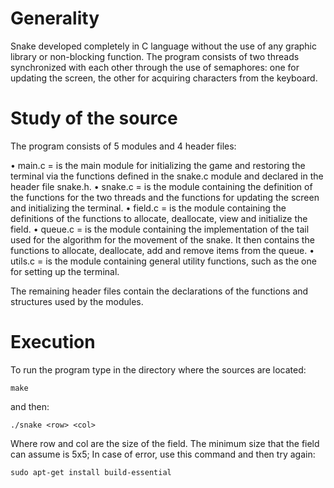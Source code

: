 # Generality
Snake developed completely in C language without the use of any graphic library or non-blocking function.
The program consists of two threads synchronized with each other through the use of semaphores: one for updating the screen, the other for acquiring characters from the keyboard.
# Study of the source
The program consists of 5 modules and 4 header files:
    
• main.c = is the main module for initializing the game and restoring the terminal via the functions defined in the   snake.c module and declared in the header file snake.h.
• snake.c = is the module containing the definition of the functions for the two threads and the functions for updating the screen and initializing the terminal.
• field.c = is the module containing the definitions of the functions to allocate, deallocate, view and initialize the field.
• queue.c = is the module containing the implementation of the tail used for the algorithm for the movement of the snake. It then contains the functions to allocate, deallocate, add and remove items from the queue.
• utils.c = is the module containing general utility functions, such as the one for setting up the terminal.

The remaining header files contain the declarations of the functions and structures used by the modules.

# Execution
To run the program type in the directory where the sources are located:

    make

and then:

    ./snake <row> <col>

Where row and col are the size of the field. The minimum size that the field can assume is 5x5;
In case of error, use this command and then try again:

    sudo apt-get install build-essential

